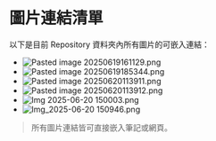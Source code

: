 <!-- filepath: d:\TestProjects\ObsidianImage\Repository\IMAGES.md -->
# 圖片連結清單

以下是目前 Repository 資料夾內所有圖片的可嵌入連結：

- ![Pasted image 20250619161129.png](https://gailchang.github.io/ObsidianImage/Repository/Pasted%20image%2020250619161129.png)
- ![Pasted image 20250619185344.png](https://gailchang.github.io/ObsidianImage/Repository/Pasted%20image%2020250619185344.png)
- ![Pasted image 20250620113911.png](https://gailchang.github.io/ObsidianImage/Repository/Pasted%20image%2020250620113911.png)
- ![Pasted image 20250620113912.png](https://gailchang.github.io/ObsidianImage/Repository/Pasted%20image%2020250620113912.png)
- ![Img 2025-06-20 150003.png](https://gailchang.github.io/ObsidianImage/Repository/Img%202025-06-20%20150003.png)
- ![Img_2025-06-20 150946.png](https://gailchang.github.io/ObsidianImage/Repository/Img_2025-06-20%20150946.png)

> 所有圖片連結皆可直接嵌入筆記或網頁。
